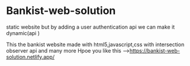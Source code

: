 # Bankist-web-solution

static website but by adding a user authentication api we can make it dynamic(api )

This the bankist website made with html5,javascript,css with intersection observer api and many more
Hpoe you like this -->https://bankist-web-solution.netlify.app/
